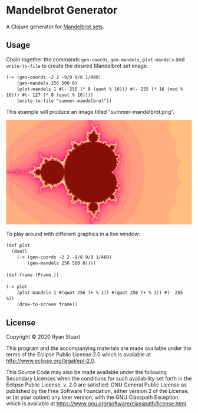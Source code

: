 # Mandelbrot Generator

A Clojure generator for [Mandelbrot sets](https://en.wikipedia.org/wiki/Mandelbrot_set).

## Usage

Chain together the commands `gen-coords`, `gen-mandels`, `plot-mandels` and `write-to-file` to create the desired Mandelbrot set image.

```
(-> (gen-coords -2 2 -9/8 9/8 1/480)
    (gen-mandels 256 500 8)
    (plot-mandels 1 #(- 255 (* 8 (quot % 16))) #(- 255 (* 16 (mod % 16))) #(- 127 (* 8 (quot % 16))))
    (write-to-file "summer-mandelbrot"))
```

This example will produce an image titled "summer-mandelbrot.png".

![Example Mandelbrot](docs/example.png?raw=true)

To play around with different graphics in a live window:

```
(def plot
  (doall
    (-> (gen-coords -2 2 -9/8 9/8 1/480)
        (gen-mandels 256 500 8))))

(def frame (Frame.))

(-> plot
    (plot-mandels 1 #(quot 256 (+ % 1)) #(quot 256 (+ % 1)) #(- 255 %))
    (draw-to-screen frame))
```

## License

Copyright © 2020 Ryan Stuart

This program and the accompanying materials are made available under the
terms of the Eclipse Public License 2.0 which is available at
http://www.eclipse.org/legal/epl-2.0.

This Source Code may also be made available under the following Secondary
Licenses when the conditions for such availability set forth in the Eclipse
Public License, v. 2.0 are satisfied: GNU General Public License as published by
the Free Software Foundation, either version 2 of the License, or (at your
option) any later version, with the GNU Classpath Exception which is available
at https://www.gnu.org/software/classpath/license.html.
